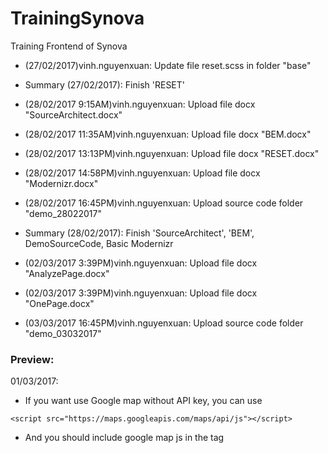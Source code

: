 # TrainingSynova
Training Frontend of Synova
+ (27/02/2017)vinh.nguyenxuan: Update file reset.scss in folder "base"
+ Summary (27/02/2017): Finish 'RESET'

+ (28/02/2017 9:15AM)vinh.nguyenxuan: Upload file docx "SourceArchitect.docx"
+ (28/02/2017 11:35AM)vinh.nguyenxuan: Upload file docx "BEM.docx"
+ (28/02/2017 13:13PM)vinh.nguyenxuan: Upload file docx "RESET.docx"
+ (28/02/2017 14:58PM)vinh.nguyenxuan: Upload file docx "Modernizr.docx"
+ (28/02/2017 16:45PM)vinh.nguyenxuan: Upload source code folder "demo_28022017"
+ Summary (28/02/2017): Finish 'SourceArchitect', 'BEM', DemoSourceCode, Basic Modernizr

+ (02/03/2017 3:39PM)vinh.nguyenxuan: Upload file docx "AnalyzePage.docx"
+ (02/03/2017 3:39PM)vinh.nguyenxuan: Upload file docx "OnePage.docx"

+ (03/03/2017 16:45PM)vinh.nguyenxuan: Upload source code folder "demo_03032017"
### Preview:
01/03/2017:
- If you want use Google map without API key, you can use 
```
<script src="https://maps.googleapis.com/maps/api/js"></script>
```
- And you should include google map js in the <head> tag

